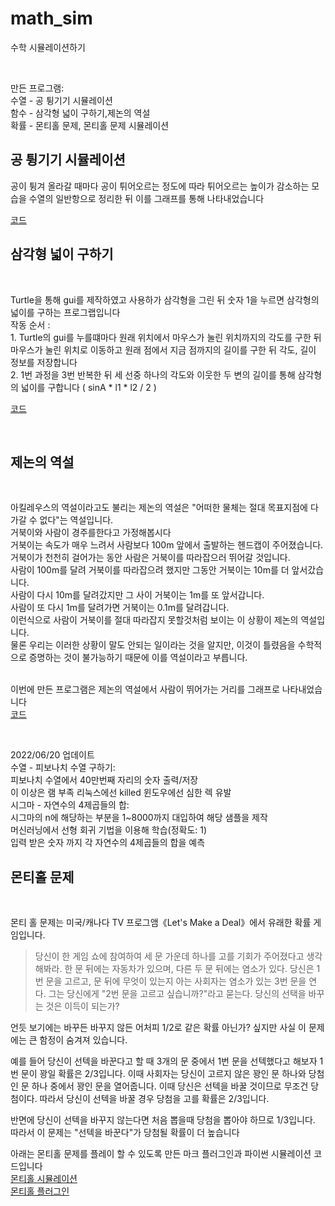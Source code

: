 # math_sim
수학 시뮬레이션하기


<br>

만든 프로그램:<br>
수열 - 공 튕기기 시뮬레이션<br>
함수 - 삼각형 넓이 구하기,제논의 역설<br>
확률 - 몬티홀 문제, 몬티홀 문제 시뮬레이션<br>

<h2> 공 튕기기 시뮬레이션 </h2>
<p>
공이 튕겨 올라갈 때마다 공이 튀어오르는 정도에 따라 튀어오르는 높이가 감소하는 모습을 수열의 일반항으로 정리한 뒤 이를 그래프를 통해 나타내었습니다<br/>

[코드](https://github.com/WhiteHerb/math_sim/blob/802e786f3f4b370bfbadc3f624afcd0249410c00/ballsim/bounce.py)
</p>

<h2> 삼각형 넓이 구하기 </h2><br/>
<p> 
Turtle을 통해 gui를 제작하였고 사용하가 삼각형을 그린 뒤 숫자 1을 누르면 삼각형의 넓이를 구하는 프로그랩입니다 <br/>
작동 순서 :<br/>
1. Turtle의 gui를 누를떄마다 원래 위치에서 마우스가 눌린 위치까지의 각도를 구한 뒤 마우스가 눌린 위치로 이동하고 원래 점에서 지금 점까지의 길이를 구한 뒤 각도, 길이 정보를 저장합니다<br/>
2. 1번 과정을 3번 반복한 뒤 세 선중 하나의 각도와 이웃한 두 변의 길이를 통해 삼각형의 넓이를 구합니다 ( sinA * l1 * l2 / 2 )<br/>

[코드](https://github.com/WhiteHerb/math_sim/blob/802e786f3f4b370bfbadc3f624afcd0249410c00/triangle/main.py)
</p>
<br/>

<h2>제논의 역설</h2><br/>
<p>
아킬레우스의 역설이라고도 불리는 제논의 역설은 "어떠한 물체는 절대 목표지점에 다가갈 수 없다"는 역설입니다.<br/>
거북이와 사람이 경주를한다고 가정해봅시다<br/>
거북이는 속도가 매우 느려서 사람보다 100m 앞에서 출발하는 헨드캡이 주어졌습니다.<br/>
거북이가 천천히 걸어가는 동안 사람은 거북이를 따라잡으러 뛰어갈 것입니다.<br/>
사람이 100m를 달려 거북이를 따라잡으려 했지만 그동안 거북이는 10m를 더 앞서갔습니다.<br/>
사람이 다시 10m를 달려갔지만 그 사이 거북이는 1m를 또 앞서갑니다.<br/>
사람이 또 다시 1m를 달려가면 거북이는 0.1m를 달려갑니다.<br/>
이런식으로 사람이 거북이를 절대 따라잡지 못할것처럼 보이는 이 상황이 제논의 역설입니다.<br/>
물론 우리는 이러한 상황이 말도 안되는 일이라는 것을 알지만, 이것이 틀렸음을 수학적으로 증명하는 것이 불가능하기 때문에 이를 역설이라고 부릅니다.<br/>
<br/>

이번에 만든 프로그램은 제논의 역설에서 사람이 뛰어가는 거리를 그래프로 나타내었습니다<br/>
[코드](https://github.com/WhiteHerb/math_sim/blob/5607e0abbdc564e1748de7191b10bb19c4ed3520/grap/zanon.py)
</p><br/>

2022/06/20 업데이트<br>
수열 - 피보나치 수열 구하기: <br>
  피보나치 수열에서 40만번째 자리의 숫자 출력/저장 <br>
  이 이상은 램 부족 리눅스에선 killed 윈도우에선 심한 렉 유발 <br>
시그마 - 자연수의 4제곱들의 합: <br>
  시그마의 n에 해당하는 부분을 1~8000까지 대입하여 해당 샘플을 제작 <br>
  머신러닝에서 선형 회귀 기법을 이용해 학습(정확도: 1) <br>
  입력 받은 숫자 까지 각 자연수의 4제곱들의 합을 예측 <br>
  
<h2>몬티홀 문제</h2><br/>
<p>
몬티 홀 문제는 미국/캐나다 TV 프로그앰《Let's Make a Deal》에서 유래한 확률 게임입니다.

>당신이 한 게임 쇼에 참여하여 세 문 가운데 하나를 고를 기회가 주어졌다고 생각해봐라. 한 문 뒤에는 자동차가 있으며, 다른 두 문 뒤에는 염소가 있다. 당신은 1번 문을 고르고, 문 뒤에 무엇이 있는지 아는 사회자는 염소가 있는 3번 문을 연다. 그는 당신에게 "2번 문을 고르고 싶습니까?"라고 묻는다. 당신의 선택을 바꾸는 것은 이득이 되는가?

언듯 보기에는 바꾸든 바꾸지 않든 어처피 1/2로 같은 확률 아닌가? 싶지만 사실 이 문제에는 큰 함정이 숨겨져 있습니다.

예를 들어 당신이 선텍을 바꾼다고 할 때 3개의 문 중에서 1번 문을 선텍했다고 해보자 1번 문이 꽝일 확률은 2/3입니다.
이때 사회자는 당신이 고르지 않은 꽝인 문 하나와 당첨인 문 하나 중에서 꽝인 문을 열어줍니다.
이때 당신은 선텍을 바꿀 것이므로 무조건 당첨이다. 따라서 당신이 선텍을 바꿀 경우 당첨을 고를 확률은 2/3입니다.

반면에 당신이 선텍을 바꾸지 않는다면 처음 뽑을때 당첨을 뽑아야 하므로 1/3입니다.
따라서 이 문제는 "선텍을 바꾼다"가 당첨될 확률이 더 높습니다

아래는 몬티홀 문제를 플레이 할 수 있도록 만든 마크 플러그인과 파이썬 시뮬레이션 코드입니다 <br/>
[몬티홀 시뮬레이션](https://github.com/WhiteHerb/math_sim/blob/918aff672398de8e56887639aca10b8d0d9aad74/montihol/montihol.py)<br/>
[몬티홀 플러그인](https://github.com/WhiteHerb/math_sim/blob/cc3d9336d34d7a98d67ff7d1517b5908fef59065/montihol/montihol.jar)<br/>
</p>
